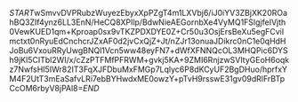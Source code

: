 $START$wSmvvDVPRubzWuyezEbyxXpPZgT4m1LXVbj6/iJ0iYV3ZBjXK20ROahBQ3ZIf4ynz6LL3EnN/HeCQ8XPIlp/BdwNieAEGornbXe4VyMQ1FSlgjfeIVjth0VewKUED1qm+Kproap0sx9vTKZPDXDYE0Z+Cr50u3OsjErsBeXu5egFCviImctxt0nRyuEdCnchcrJZxAF0d2jvCxQjZ+Jt/nZJr13onuaJDikrc0nC1e0qHdHJoBu6VxouRRyUwgBNQl1Vcn5ww48eyFN7+dWfXFNNQcOL3MHQPic6DYSh9jKl5CITbl2WI/x/cZzPTFMfPFRWM+gvkj5KA+9ZMI6RnjzwSVItyGEoH6oqkz7NwfsHI5IWr82IT3FqXJFDbuMxFMGp7Lqlyc6P8dKCyUF2BgDHuo/hprfxYM4F2UtT3mEaSafvLRi7ebBYHwdxME0owzY+pTvH9rsswE31gv09dRlFrBTpCcOM6rbyV8jPAl8=$END$